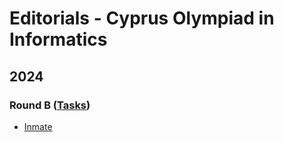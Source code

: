 # Editorials - Cyprus Olympiad in Informatics

## 2024
### Round B ([Tasks](https://michanicos.cmscoinformatics.org/#/tasks/1?tag=COI2024B))
- [Inmate](https://github.com/mariza-cy/Editorials/blob/main/Cyprus%20Olympiad%20in%20Informatics/2024/Round%20B/Inmate.md)
